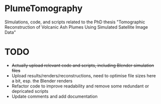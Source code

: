 # PlumeTomography
SImulations, code, and scripts related to the PhD thesis "Tomographic Reconstruction of Volcanic Ash Plumes Using Simulated Satellite Image Data"

# TODO
  - ~~Actually upload relevant code and scripts, including Blender simulation files~~
  - Upload results/renders/reconstructions, need to optimise file sizes here a bit, esp. the Blender renders
  - Refactor code to improve readability and remove some redundant or depricated scripts
  - Update comments and add documentation
